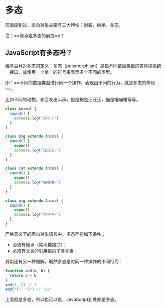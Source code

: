 # 多态

前面提到过，面向对象主要有三大特性：封装，继承，多态。

注：==继承是多态的前提==！



## JavaScript有多态吗？

维基百科对多态的定义：多态（polymorphism）是指不同数据类型的实体提供统一接口，或使用一个单一的符号来表示多个不同的类型。

即：==不同的数据类型进行同一个操作，表现出不同的行为，就是多态的体现==。

比如不同的动物，都会发出叫声，但是狗是汪汪汪，猫是喵喵喵等等。

```JavaScript
class Animal {
  sound() {
    console.log("开叫！")
  }
}

class Dog extends Animal {
  sound() {
    super()
    console.log("汪汪汪~")
  }
}

class cat extends Animal {
  sound() {
    super()
    console.log("喵喵喵~")
  }
}

class pig extends Animal {
  sound() {
    super()
    console.log("哼哼哼~")
  }
}
```

严格意义下的面向对象语言中，多态存在如下条件：

- 必须有继承（实现类接口）；
- 必须有父类的引用指向子类元素；



其实还有另一种理解，既然多态是对同一种操作的不同行为：

```JavaScript
function add(a, b) {
  return a + b
}
add(1, 2) // 3
add("1", "2") // "12"
```

上面就是多态，所以也可以说，JavaScript到处都是多态。